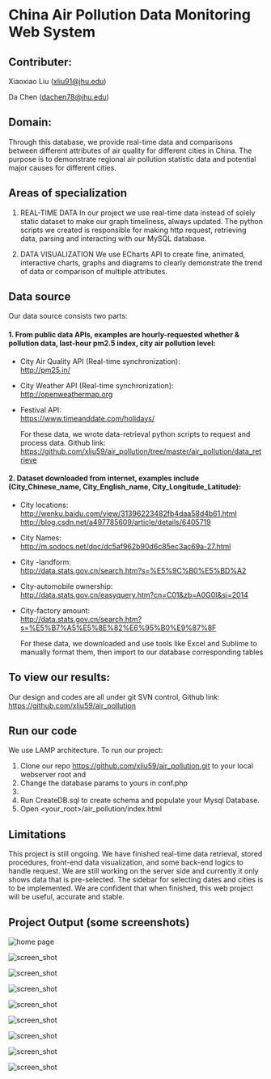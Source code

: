 # China Air Pollution Data Monitoring Web System

## Contributer: 
Xiaoxiao Liu	 (xliu91@jhu.edu) 

Da Chen    (dachen78@jhu.edu)

## Domain:
Through this database, we provide real-time data and comparisons between different attributes of air quality for different cities in China. The purpose is to demonstrate regional air pollution statistic data and potential major causes for different cities.

## Areas of specialization

1. REAL-TIME DATA
In our project we use real-time data instead of solely static dataset to make our graph timeliness, always updated. The python scripts we created is responsible for making http request, retrieving data, parsing and interacting with our MySQL database. 

2. DATA VISUALIZATION
We use ECharts API to create fine, animated, interactive charts, graphs and diagrams to clearly demonstrate the trend of data or comparison of multiple attributes. 

## Data source

Our data source consists two parts: 

#### 1. From public data APIs, examples are hourly-requested whether & pollution data, last-hour pm2.5 index, city air pollution level:

* City Air Quality API (Real-time synchronization):  
<http://pm25.in/>
* City Weather API (Real-time synchronization):   
<http://openweathermap.org>
* Festival API:  
<https://www.timeanddate.com/holidays/>

	For these data, we wrote data-retrieval python scripts to request and process data. Github link:
<https://github.com/xliu59/air_pollution/tree/master/air_pollution/data_retrieve>

#### 2. Dataset downloaded from internet, examples include (City_Chinese_name, City_English_name, City_Longitude_Latitude):

* City locations:  
<http://wenku.baidu.com/view/31396223482fb4daa58d4b61.html>  
<http://blog.csdn.net/a497785609/article/details/6405719>
* City Names:  
<http://m.sodocs.net/doc/dc5af962b90d6c85ec3ac69a-27.html>
* City -landform:  
<http://data.stats.gov.cn/search.htm?s=%E5%9C%B0%E5%BD%A2>
* City-automobile ownership:  
<http://data.stats.gov.cn/easyquery.htm?cn=C01&zb=A0G0I&sj=2014>
* City-factory amount:  
<http://data.stats.gov.cn/search.htm?s=%E5%B7%A5%E5%8E%82%E6%95%B0%E9%87%8F>

	For these data, we downloaded and use tools like Excel and Sublime to manually format them, then import to our database corresponding tables


## To view our results:
Our design and codes are all under git SVN control, 
Github link: https://github.com/xliu59/air_pollution 
	

## Run our code

We use LAMP architecture. To run our project:  
1. Clone our repo <https://github.com/xliu59/air_pollution.git> to your local webserver root and  
2. Change the database params to yours in conf.php  
3. 
3. Run CreateDB.sql to create schema and populate your Mysql Database.  
4. Open \<your\_root\>/air_pollution/index.html  



## Limitations
This project is still ongoing. We have finished real-time data retrieval, stored procedures, front-end data visualization, and some back-end logics to handle request. We are still working on the server side and currently it only shows data that is pre-selected. The sidebar for selecting dates and cities is to be implemented. We are confident that when finished, this web project will be useful, accurate and stable.


## Project Output (some screenshots)

![home page](../screeshot/homepage.png "home page")

![screen_shot](../screeshot/Picture1.png "screen_shot")

![screen_shot](../screeshot/Picture2.png "screen_shot")

![screen_shot](../screeshot/Picture3.png "screen_shot")

![screen_shot](../screeshot/Picture4.png "screen_shot")

![screen_shot](../screeshot/Picture5.png "screen_shot")

![screen_shot](../screeshot/Picture6.png "screen_shot")

![screen_shot](../screeshot/Picture7.png "screen_shot")

![screen_shot](../screeshot/Picture8.png "screen_shot")



